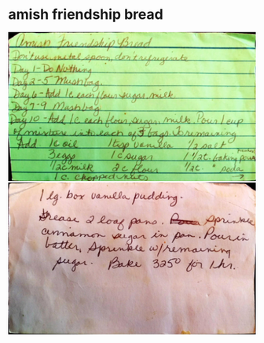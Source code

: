 amish friendship bread
======================================
![Original Recipe 1](./imgs/amish_friendship_bread-1.jpg "Original Recipe  1")
![Original Recipe 2](./imgs/amish_friendship_bread-2.jpg "Original Recipe  2")
